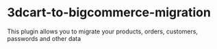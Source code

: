 # 3dcart-to-bigcommerce-migration
This plugin allows you to migrate your products, orders, customers, passwords and other data 
